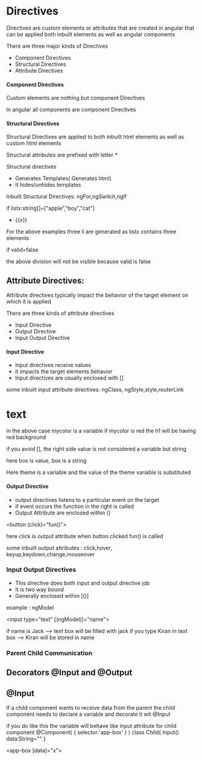 # Directives

Directives are custom elements or attributes
that are created in angular that can be applied
both inbuilt elements as well as angular components

There are three major kinds of Directives

* Component Directives
* Structural Directives
* Attribute Directives

#### Component Directives

Custom elements are nothing but component Directives

In angular all components are component Directives

#### Structural Directives

Structural Directives are applied to both inbuilt html elements
as well as custom html elements

Structural attributes are prefixed with letter *

Structural directives 
* Generates Templates( Generates html)
* It hides/unhides templates

Inbuilt Structural Directives: ngFor,ngSwitch,ngIf

if listx:string[]=["apple","boy","cat"]

<ul>
   <li *ngFor="let x of listx">{{x}} </li>
</ul>

For the above examples three li are generated as listx contains three elements

if valid=false

<div class="data" *ngIf="valid"> </div>

the above division will not be visible because valid is false

Attribute Directives:
-----------------------

Attribute directives typically impact the behavior of the target
element on which it is applied

There are three kinds of attribute directives

* Input Directive
* Output Directive
* Input Output Directive

#### Input Directive

* Input directives receive values 
* it impacts the target elements behavior
* Input directives are usually enclosed with []

 some inbuilt input attribute directives: ngClass, ngStyle,style,routerLink

 <h1 [style.backgroundColor]='mycolor'>text</h1>

 in the above case mycolor is a variable if mycolor is red the h1 will be having
 red background

if you avoid [], the right side value is not considered a variable but string

<div ngClass="box"></div>

  here box is value, box is a string

<div [ngClass]="theme"></div>

   Here theme is a variable and the value of the theme variable is
   substituted

#### Output Directive

* output directives listens to a particular event on the target
* if event occurs the function in the right is called
* Output Attribute are enclosed within ()

<button (click)="fun()"></button>

here click is output attribute
when button clicked fun() is called

some inbuilt output attributes : click,hover, keyup,keydown,change,mouseover

### Input Output Directives

* This directive does both input and output directive job
* It is two way bound
* Generally enclosed within [()]

example : ngModel

<input type="text" [(ngModel)]="name">

if name is Jack --> text box will be filled with jack
if you type Kiran in text box --> Kiran will be stored in name

### Parent Child Communication

Decorators @Input and @Output
----------------------------

@Input
---------

If a child component wants to receive data from the parent
the child component needs to declare a variable and decorate it
wit @Input

if you do like this the variable will behave like input attribute
for child component
@Component(
    {
        selector:'app-box'
    }
)
class Child{
  Input()  data:String=""
}

<app-box [data]="x"></app-box>
